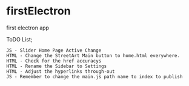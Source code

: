 # firstElectron
first electron app

ToDO List;

    JS - Slider Home Page Active Change
    HTML - Change the StreetArt Main button to home.html everywhere.
    HTML - Check for the href accuracys
    HTML - Rename the Sidebar to Settings
    HTML - Adjust the hyperlinks through-out
    JS - Remember to change the main.js path name to index to publish
    
    